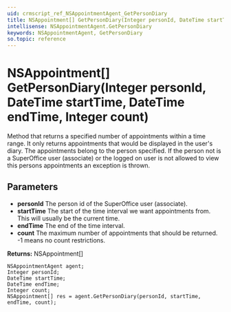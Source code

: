 ```yaml
---
uid: crmscript_ref_NSAppointmentAgent_GetPersonDiary
title: NSAppointment[] GetPersonDiary(Integer personId, DateTime startTime, DateTime endTime, Integer count)
intellisense: NSAppointmentAgent.GetPersonDiary
keywords: NSAppointmentAgent, GetPersonDiary
so.topic: reference
---
```


# NSAppointment[] GetPersonDiary(Integer personId, DateTime startTime, DateTime endTime, Integer count)

Method that returns a specified number of appointments within a time range. It only returns appointments that would be displayed in the user's diary. The appointments belong to the person specified. If the person not is a SuperOffice user (associate) or the logged on user is not allowed to view this persons appointments an exception is thrown.

## Parameters

* **personId** The person id of the SuperOffice user (associate).
* **startTime** The start of the time interval we want appointments from. This will usually be the current time.
* **endTime** The end of the time interval.
* **count** The maximum number of appointments that should be returned. -1 means no count restrictions.

**Returns:** NSAppointment[]

```crmscript
NSAppointmentAgent agent;
Integer personId;
DateTime startTime;
DateTime endTime;
Integer count;
NSAppointment[] res = agent.GetPersonDiary(personId, startTime, endTime, count);
```

